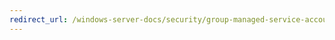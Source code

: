 ```yaml
---
redirect_url: /windows-server-docs/security/group-managed-service-accounts/security-options/network-security-restrict-ntlm-add-remote-server-exceptions-for-ntlm-authentication.md
---
```

